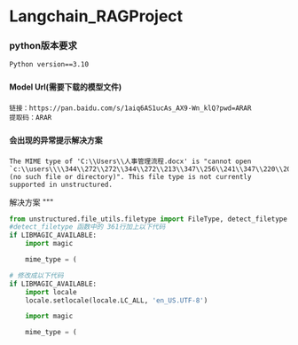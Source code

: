 # Langchain_RAGProject

### python版本要求
```text
Python version==3.10
```
###


#### Model Url(需要下载的模型文件)
```text
链接：https://pan.baidu.com/s/1aiq6AS1ucAs_AX9-Wn_klQ?pwd=ARAR 
提取码：ARAR
```

###


#### 会出现的异常提示解决方案
```text
The MIME type of 'C:\\Users\\人事管理流程.docx' is "cannot open `c:\\users\\\\344\\272\\272\\344\\272\\213\\347\\256\\241\\347\\220\\206\\346\\265\\201\\347\\250\\213.docx' (no such file or directory)". This file type is not currently supported in unstructured.
```

解决方案
"""
```python
from unstructured.file_utils.filetype import FileType, detect_filetype
#detect_filetype 函数中的 361行加上以下代码
if LIBMAGIC_AVAILABLE:
    import magic

    mime_type = (

# 修改成以下代码
if LIBMAGIC_AVAILABLE:
    import locale
    locale.setlocale(locale.LC_ALL, 'en_US.UTF-8')

    import magic

    mime_type = (
    
```



